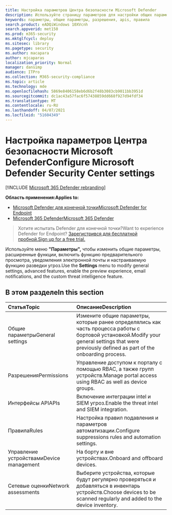 ```yaml
---
title: Настройка параметров Центра безопасности Microsoft Defender
description: Используйте страницу параметров для настройки общих параметров, разрешений, apis и правил.
keywords: параметры, общие параметры, разрешения, apis, правила
search.product: eADQiWindows 10XVcnh
search.appverid: met150
ms.prod: m365-security
ms.mktglfcycl: deploy
ms.sitesec: library
ms.pagetype: security
ms.author: macapara
author: mjcaparas
localization_priority: Normal
manager: dansimp
audience: ITPro
ms.collection: M365-security-compliance
ms.topic: article
ms.technology: mde
ms.openlocfilehash: 5869e8406158eb6d6b2f48b3083cb9011bb3951d
ms.sourcegitcommit: dc1ac43a57fac6f57438859dd668f927d94fdf34
ms.translationtype: MT
ms.contentlocale: ru-RU
ms.lasthandoff: 04/07/2021
ms.locfileid: "51604349"
---
```

# <a name="configure-microsoft-defender-security-center-settings"></a><span data-ttu-id="53375-104">Настройка параметров Центра безопасности Microsoft Defender</span><span class="sxs-lookup"><span data-stu-id="53375-104">Configure Microsoft Defender Security Center settings</span></span>

[!INCLUDE [Microsoft 365 Defender rebranding](../../includes/microsoft-defender.md)]

<span data-ttu-id="53375-105">**Область применения:**</span><span class="sxs-lookup"><span data-stu-id="53375-105">**Applies to:**</span></span>
- [<span data-ttu-id="53375-106">Microsoft Defender для конечной точки</span><span class="sxs-lookup"><span data-stu-id="53375-106">Microsoft Defender for Endpoint</span></span>](https://go.microsoft.com/fwlink/p/?linkid=2154037)
- [<span data-ttu-id="53375-107">Microsoft 365 Defender</span><span class="sxs-lookup"><span data-stu-id="53375-107">Microsoft 365 Defender</span></span>](https://go.microsoft.com/fwlink/?linkid=2118804)

><span data-ttu-id="53375-108">Хотите испытать Defender для конечной точки?</span><span class="sxs-lookup"><span data-stu-id="53375-108">Want to experience Defender for Endpoint?</span></span> [<span data-ttu-id="53375-109">Зарегистрився для бесплатной пробной.</span><span class="sxs-lookup"><span data-stu-id="53375-109">Sign up for a free trial.</span></span>](https://www.microsoft.com/microsoft-365/windows/microsoft-defender-atp?ocid=docs-wdatp-prefsettings-abovefoldlink)

<span data-ttu-id="53375-110">Используйте меню **"Параметры",** чтобы изменить общие параметры, расширенные функции, включить функцию предварительного просмотра, уведомления электронной почты и настраиваемую функцию разведки угроз.</span><span class="sxs-lookup"><span data-stu-id="53375-110">Use the **Settings** menu to modify general settings, advanced features, enable the preview experience, email notifications, and the custom threat intelligence feature.</span></span>

## <a name="in-this-section"></a><span data-ttu-id="53375-111">В этом разделе</span><span class="sxs-lookup"><span data-stu-id="53375-111">In this section</span></span>

<span data-ttu-id="53375-112">Статья</span><span class="sxs-lookup"><span data-stu-id="53375-112">Topic</span></span> | <span data-ttu-id="53375-113">Описание</span><span class="sxs-lookup"><span data-stu-id="53375-113">Description</span></span>
:---|:---
<span data-ttu-id="53375-114">Общие параметры</span><span class="sxs-lookup"><span data-stu-id="53375-114">General settings</span></span> | <span data-ttu-id="53375-115">Измените общие параметры, которые ранее определялись как часть процесса работы с бортовой установкой.</span><span class="sxs-lookup"><span data-stu-id="53375-115">Modify your general settings that were previously defined as part of the onboarding process.</span></span>
<span data-ttu-id="53375-116">Разрешения</span><span class="sxs-lookup"><span data-stu-id="53375-116">Permissions</span></span> | <span data-ttu-id="53375-117">Управление доступом к порталу с помощью RBAC, а также групп устройств.</span><span class="sxs-lookup"><span data-stu-id="53375-117">Manage portal access using RBAC as well as device groups.</span></span>
<span data-ttu-id="53375-118">Интерфейсы API</span><span class="sxs-lookup"><span data-stu-id="53375-118">APIs</span></span> | <span data-ttu-id="53375-119">Включение интеграции intel и SIEM угроз.</span><span class="sxs-lookup"><span data-stu-id="53375-119">Enable the threat intel and SIEM integration.</span></span>
<span data-ttu-id="53375-120">Правила</span><span class="sxs-lookup"><span data-stu-id="53375-120">Rules</span></span> | <span data-ttu-id="53375-121">Настройка правил подавления и параметров автоматизации.</span><span class="sxs-lookup"><span data-stu-id="53375-121">Configure suppressions rules and automation settings.</span></span>
<span data-ttu-id="53375-122">Управление устройствами</span><span class="sxs-lookup"><span data-stu-id="53375-122">Device management</span></span> | <span data-ttu-id="53375-123">На борту и вне устройствах.</span><span class="sxs-lookup"><span data-stu-id="53375-123">Onboard and offboard devices.</span></span>
<span data-ttu-id="53375-124">Сетевые оценки</span><span class="sxs-lookup"><span data-stu-id="53375-124">Network assessments</span></span> | <span data-ttu-id="53375-125">Выберите устройства, которые будут регулярно проверяться и добавляться в инвентарь устройств.</span><span class="sxs-lookup"><span data-stu-id="53375-125">Choose devices to be scanned regularly and added to the device inventory.</span></span>
